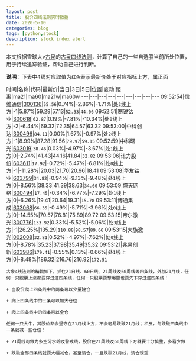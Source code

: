 ```yaml
---
layout: post
title: 股价四线法则实时数据
date: 2020-5-10
categories: blog
tags: [python,stock]
description: stock index alert
---
```



本文根据雪球大v[古泉](https://xueqiu.com/u/7148646888)的[古泉四线法则](https://xueqiu.com/7148646888/130498192)，计算了自己的一些自选股当前所处位置，用于持续追踪验证，帮助自己进行判断。

**说明**：下表中4线对应取值为`红色`表示最新价处于对应指标上方，属正面

时间|名称|代码|最新价|当日|3日|5日|位置|变动|距离|ma21|ma60|ma21w|ma60w
---|---|---|---|---|---|---|---|---
09:52:54|信维通信|[300136](https://xueqiu.com/S/SZ300136)|`55.56`|0.74%|-2.86%|-1.71%|处`2`线上方|-1|5.87%|59.29|57.13|`52.33`|`44.06`
09:52:51|寒锐钴业|[300618](https://xueqiu.com/S/SZ300618)|`62.87`|0.19%|-7.81%|-10.34%|处`0`线上方|-2|-6.44%|69.32|72.35|64.57|63.32
09:53:00|中科创达|[300496](https://xueqiu.com/S/SZ300496)|`84.11`|0.00%|1.67%|-0.97%|处`2`线上方|-1|8.99%|87.28|91.56|`79.97`|`59.15`
09:52:59|中科曙光|[603019](https://xueqiu.com/S/SH603019)|`38.46`|0.03%|-4.97%|-3.67%|处`1`线上方|0|-2.74%|41.43|44.16|41.84|`32.82`
09:53:06|诺力股份|[603611](https://xueqiu.com/S/SH603611)|`17.92`|-0.72%|-5.47%|-6.81%|处`0`线上方|-1|-11.28%|20.03|21.70|20.96|18.41
09:53:08|华友钴业|[603799](https://xueqiu.com/S/SH603799)|`34.82`|-0.94%|-9.13%|-9.48%|处`1`线上方|0|-8.56%|38.33|41.39|38.63|`34.60`
09:53:09|盛天网络|[300494](https://xueqiu.com/S/SZ300494)|`17.45`|-0.34%|-6.77%|-7.29%|处`1`线上方|0|-6.26%|19.41|20.64|19.31|`15.78`
09:53:11|博通集成|[603068](https://xueqiu.com/S/SH603068)|`66.35`|-0.49%|-5.71%|-3.96%|处`0`线上方|0|-14.55%|70.57|76.81|75.89|89.72
09:53:15|帝尔激光|[300776](https://xueqiu.com/S/SZ300776)|`133.92`|0.33%|-5.52%|-5.06%|处`3`线上方|-1|26.25%|135.29|`110.88`|`98.57`|`89.66`
09:53:15|大族激光|[002008](https://xueqiu.com/S/SZ002008)|`32.81`|0.52%|-4.97%|-7.62%|处`0`线上方|0|-8.78%|35.23|37.98|35.49|35.32
09:53:21|兆易创新|[603986](https://xueqiu.com/S/SH603986)|`179.41`|-0.55%|0.13%|-0.66%|处`1`线上方|0|-8.48%|186.32|216.76|216.92|`172.51`

```
古泉4线法则的精髓如下。抓住21日线、60日线、21周线及60周线等四条线，外加21月线，任何一只股票上涨都要穿过这四条线，任何一只股票要想爆雷也要先下穿过这四条线：

+ 当股价爬上四条线中的两条可以少量建仓

+ 爬上四条线中的三条可以加大仓位

+ 爬上四条线中的四条可以全仓

任何一只大牛，其股价都会坚守在21月线上方，不会轻易跌破21月线；相反，每跌破四条线中一条就减一些仓位：

+ 21周线可做为多空分水岭及警戒线，股价在21周线及60周线下方就要十分慎重，多看少做

+ 跌破全部四条线就要大幅减仓，甚至清仓，一旦跌破21月线，清仓观望
```